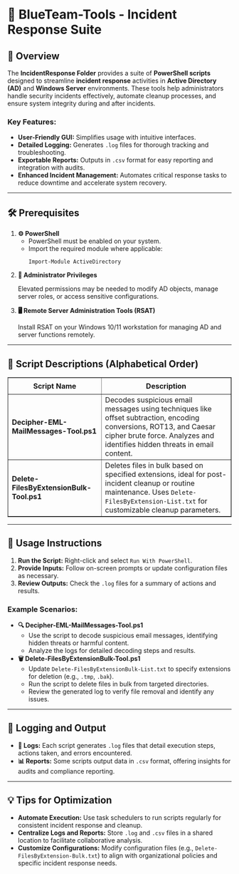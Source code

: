 <div>
  <h1>🔵 BlueTeam-Tools - Incident Response Suite</h1>

  <h2>📝 Overview</h2>
  <p>
    The <strong>IncidentResponse Folder</strong> provides a suite of 
    <strong>PowerShell scripts</strong> designed to streamline <strong>incident response</strong> activities in <strong>Active Directory (AD)</strong> and 
    <strong>Windows Server</strong> environments. These tools help administrators handle security incidents effectively, automate cleanup processes, and ensure system integrity during and after incidents.
  </p>

  <h3>Key Features:</h3>
  <ul>
    <li><strong>User-Friendly GUI:</strong> Simplifies usage with intuitive interfaces.</li>
    <li><strong>Detailed Logging:</strong> Generates <code>.log</code> files for thorough tracking and troubleshooting.</li>
    <li><strong>Exportable Reports:</strong> Outputs in <code>.csv</code> format for easy reporting and integration with audits.</li>
    <li><strong>Enhanced Incident Management:</strong> Automates critical response tasks to reduce downtime and accelerate system recovery.</li>
  </ul>

  <hr />

  <h2>🛠️ Prerequisites</h2>
  <ol>
    <li>
      <strong>⚙️ PowerShell</strong>
      <ul>
        <li>PowerShell must be enabled on your system.</li>
        <li>Import the required module where applicable:
          <pre><code>Import-Module ActiveDirectory</code></pre>
        </li>
      </ul>
    </li>
    <li>
      <strong>🔑 Administrator Privileges</strong>
      <p>Elevated permissions may be needed to modify AD objects, manage server roles, or access sensitive configurations.</p>
    </li>
    <li>
      <strong>🖥️ Remote Server Administration Tools (RSAT)</strong>
      <p>Install RSAT on your Windows 10/11 workstation for managing AD and server functions remotely.</p>
    </li>
  </ol>

  <hr />

  <h2>📄 Script Descriptions (Alphabetical Order)</h2>
  <table border="1" style="border-collapse: collapse; width: 100%;">
    <thead>
      <tr>
        <th style="padding: 8px;">Script Name</th>
        <th style="padding: 8px;">Description</th>
      </tr>
    </thead>
    <tbody>
      <tr>
        <td><strong>Decipher-EML-MailMessages-Tool.ps1</strong></td>
        <td>Decodes suspicious email messages using techniques like offset subtraction, encoding conversions, ROT13, and Caesar cipher brute force. Analyzes and identifies hidden threats in email content.</td>
      </tr>
      <tr>
        <td><strong>Delete-FilesByExtensionBulk-Tool.ps1</strong></td>
        <td>Deletes files in bulk based on specified extensions, ideal for post-incident cleanup or routine maintenance. Uses <code>Delete-FilesByExtension-List.txt</code> for customizable cleanup parameters.</td>
      </tr>
    </tbody>
  </table>

  <hr />

  <h2>🚀 Usage Instructions</h2>
  <ol>
    <li><strong>Run the Script:</strong> Right-click and select <code>Run With PowerShell</code>.</li>
    <li><strong>Provide Inputs:</strong> Follow on-screen prompts or update configuration files as necessary.</li>
    <li><strong>Review Outputs:</strong> Check the <code>.log</code> files for a summary of actions and results.</li>
  </ol>

  <h3>Example Scenarios:</h3>
  <ul>
    <li>
      <strong>🔍 Decipher-EML-MailMessages-Tool.ps1</strong>
      <ul>
        <li>Use the script to decode suspicious email messages, identifying hidden threats or harmful content.</li>
        <li>Analyze the logs for detailed decoding steps and results.</li>
      </ul>
    </li>
    <li>
      <strong>🗑️ Delete-FilesByExtensionBulk-Tool.ps1</strong>
      <ul>
        <li>Update <code>Delete-FilesByExtensionBulk-List.txt</code> to specify extensions for deletion (e.g., <code>.tmp</code>, <code>.bak</code>).</li>
        <li>Run the script to delete files in bulk from targeted directories.</li>
        <li>Review the generated log to verify file removal and identify any issues.</li>
      </ul>
    </li>
  </ul>

  <hr />

  <h2>📝 Logging and Output</h2>
  <ul>
    <li><strong>📄 Logs:</strong> Each script generates <code>.log</code> files that detail execution steps, actions taken, and errors encountered.</li>
    <li><strong>📊 Reports:</strong> Some scripts output data in <code>.csv</code> format, offering insights for audits and compliance reporting.</li>
  </ul>

  <hr />

  <h2>💡 Tips for Optimization</h2>
  <ul>
    <li><strong>Automate Execution:</strong> Use task schedulers to run scripts regularly for consistent incident response and cleanup.</li>
    <li><strong>Centralize Logs and Reports:</strong> Store <code>.log</code> and <code>.csv</code> files in a shared location to facilitate collaborative analysis.</li>
    <li><strong>Customize Configurations:</strong> Modify configuration files (e.g., <code>Delete-FilesByExtension-Bulk.txt</code>) to align with organizational policies and specific incident response needs.</li>
  </ul>
</div>
